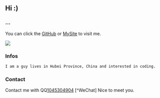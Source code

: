 ## Hi :)

### ...

You can click the [GitHub](https://github.com/yin89/) or [MySite](https://tamade.top) to visit me.

![](https://i.ibb.co/yRyCX7L/5540e3f50d87832b.gif)

### Infos

```markdown
I am a guy lives in Hubei Province, China and interested in coding.
```

### Contact


Contact me with QQ[1045304904](http://wpa.qq.com/msgrd?v=3&uin=1045304904&site=qq&menu=yes) [^WeChat]
Nice to meet you.


